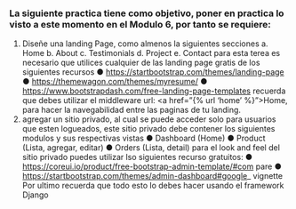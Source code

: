 ### La siguiente practica tiene como objetivo, poner en practica lo visto a este momento en el Modulo 6, por tanto se requiere:
1. Diseñe una landing Page, como almenos la siguientes secciones
a. Home
b. About
c. Testimonials
d. Project
e. Contact
para esta terea es necesario que utilices cualquier de las landing
page gratis de los siguientes recursos
● https://startbootstrap.com/themes/landing-page
● https://themewagon.com/themes/myresume/
● https://www.bootstrapdash.com/free-landing-page-templates
recuerda que debes utilizar el middleware url: <a href=”{% url
‘home’ %}”>Home</a>, para hacer la navegabilidad entre las paginas de
tu landing.
2. agregar un sitio privado, al cual se puede acceder solo para
usuarios que esten logueados, este sitio privado debe contener los
siguientes modulos y sus respectivas vistas
● Dashboard (Home)
● Product (Lista, agregar, editar)
● Orders (Lista, detail)
para el look and feel del sitio privado puedes utilizar lso siguientes
recurso gratuitos:
● https://coreui.io/product/free-bootstrap-admin-template/#com
pare
● https://startbootstrap.com/themes/admin-dashboard#google_
vignette
Por ultimo recuerda que todo esto lo debes hacer usando el framework
Django
